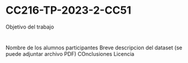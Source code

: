 # CC216-TP-2023-2-CC51

Objetivo del trabajo
#
Nombre de los alumnos participantes
Breve descripcion del dataset (se puede adjuntar archivo PDF)
COnclusiones
Licencia
